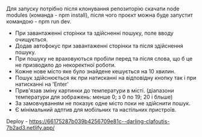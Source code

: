 Для запуску потрібно після клонування репозиторію скачати node modules (команда - npm install), після чого проєкт можна буде запустит командою - npm run dev.

- При завантаженні сторінки та здійсненні пошуку, поле вводу очищується.
- Додав автофокус при завантаженні сторінки та після здійснення пошуку.
- При пошуку не враховуються пробіли перед та після слова, що б це не призводило до некоректної роботи.
- Кожне нове місто яке було знайдене кешується на 10 хвилин.
- Пошук здійснюється як при натисканні на відповідну кнопку так і при натисканні на 'Enter'
- Прив'язав зміну картинки до температури в місті. (діапазони температури для зображень: менше 0; з 0 по 19; 20 і бльше)
- За замовчуванням не показує одне місто поки не здійснити пошук.
- Є мінімальний адптив для мобільних та настільних пристроїв.

Deploy - https://66175287b039b4256709e81c--darling-clafoutis-7b2ad3.netlify.app/